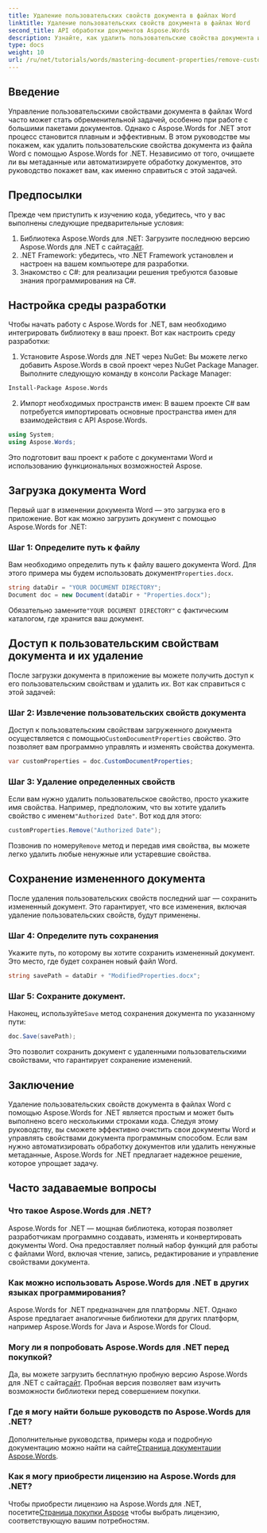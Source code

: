 ```yaml
---
title: Удаление пользовательских свойств документа в файлах Word
linktitle: Удаление пользовательских свойств документа в файлах Word
second_title: API обработки документов Aspose.Words
description: Узнайте, как удалить пользовательские свойства документа из файлов Word с помощью Aspose.Words для .NET. Это подробное руководство содержит пошаговые инструкции по эффективной очистке метаданных документа, экономя время на управление документами и автоматизацию.
type: docs
weight: 10
url: /ru/net/tutorials/words/mastering-document-properties/remove-custom-document-properties-in-word-files/
---
```

## Введение

Управление пользовательскими свойствами документа в файлах Word часто может стать обременительной задачей, особенно при работе с большими пакетами документов. Однако с Aspose.Words for .NET этот процесс становится плавным и эффективным. В этом руководстве мы покажем, как удалить пользовательские свойства документа из файла Word с помощью Aspose.Words for .NET. Независимо от того, очищаете ли вы метаданные или автоматизируете обработку документов, это руководство покажет вам, как именно справиться с этой задачей.

## Предпосылки

Прежде чем приступить к изучению кода, убедитесь, что у вас выполнены следующие предварительные условия:

1.  Библиотека Aspose.Words для .NET: Загрузите последнюю версию Aspose.Words для .NET с сайта[сайт](https://releases.aspose.com/words/net/).
2. .NET Framework: убедитесь, что .NET Framework установлен и настроен на вашем компьютере для разработки.
3. Знакомство с C#: для реализации решения требуются базовые знания программирования на C#.

## Настройка среды разработки

Чтобы начать работу с Aspose.Words for .NET, вам необходимо интегрировать библиотеку в ваш проект. Вот как настроить среду разработки:

1. Установите Aspose.Words для .NET через NuGet:
   Вы можете легко добавить Aspose.Words в свой проект через NuGet Package Manager. Выполните следующую команду в консоли Package Manager:

```bash
Install-Package Aspose.Words
```

2. Импорт необходимых пространств имен:
   В вашем проекте C# вам потребуется импортировать основные пространства имен для взаимодействия с API Aspose.Words.
   
```csharp
using System;
using Aspose.Words;
```

Это подготовит ваш проект к работе с документами Word и использованию функциональных возможностей Aspose.

## Загрузка документа Word

Первый шаг в изменении документа Word — это загрузка его в приложение. Вот как можно загрузить документ с помощью Aspose.Words for .NET:

### Шаг 1: Определите путь к файлу

Вам необходимо определить путь к файлу вашего документа Word. Для этого примера мы будем использовать документ`Properties.docx`.

```csharp
string dataDir = "YOUR DOCUMENT DIRECTORY";
Document doc = new Document(dataDir + "Properties.docx");
```

 Обязательно замените`"YOUR DOCUMENT DIRECTORY"` с фактическим каталогом, где хранится ваш документ.

## Доступ к пользовательским свойствам документа и их удаление

После загрузки документа в приложение вы можете получить доступ к его пользовательским свойствам и удалить их. Вот как справиться с этой задачей:

### Шаг 2: Извлечение пользовательских свойств документа

 Доступ к пользовательским свойствам загруженного документа осуществляется с помощью`CustomDocumentProperties` свойство. Это позволяет вам программно управлять и изменять свойства документа.

```csharp
var customProperties = doc.CustomDocumentProperties;
```

### Шаг 3: Удаление определенных свойств

 Если вам нужно удалить пользовательское свойство, просто укажите имя свойства. Например, предположим, что вы хотите удалить свойство с именем`"Authorized Date"`. Вот код для этого:

```csharp
customProperties.Remove("Authorized Date");
```

 Позвонив по номеру`Remove` метод и передав имя свойства, вы можете легко удалить любые ненужные или устаревшие свойства.

## Сохранение измененного документа

После удаления пользовательских свойств последний шаг — сохранить измененный документ. Это гарантирует, что все изменения, включая удаление пользовательских свойств, будут применены.

### Шаг 4: Определите путь сохранения

Укажите путь, по которому вы хотите сохранить измененный документ. Это место, где будет сохранен новый файл Word.

```csharp
string savePath = dataDir + "ModifiedProperties.docx";
```

### Шаг 5: Сохраните документ.

 Наконец, используйте`Save` метод сохранения документа по указанному пути:

```csharp
doc.Save(savePath);
```

Это позволит сохранить документ с удаленными пользовательскими свойствами, что гарантирует сохранение изменений.

## Заключение

Удаление пользовательских свойств документа в файлах Word с помощью Aspose.Words for .NET является простым и может быть выполнено всего несколькими строками кода. Следуя этому руководству, вы сможете эффективно очистить свои документы Word и управлять свойствами документа программным способом. Если вам нужно автоматизировать обработку документов или удалить ненужные метаданные, Aspose.Words for .NET предлагает надежное решение, которое упрощает задачу.

## Часто задаваемые вопросы

### Что такое Aspose.Words для .NET?

Aspose.Words for .NET — мощная библиотека, которая позволяет разработчикам программно создавать, изменять и конвертировать документы Word. Она предоставляет полный набор функций для работы с файлами Word, включая чтение, запись, редактирование и управление свойствами документа.

### Как можно использовать Aspose.Words для .NET в других языках программирования?

Aspose.Words for .NET предназначен для платформы .NET. Однако Aspose предлагает аналогичные библиотеки для других платформ, например Aspose.Words for Java и Aspose.Words for Cloud.

### Могу ли я попробовать Aspose.Words для .NET перед покупкой?

 Да, вы можете загрузить бесплатную пробную версию Aspose.Words для .NET с сайта[сайт](https://releases.aspose.com/). Пробная версия позволяет вам изучить возможности библиотеки перед совершением покупки.

### Где я могу найти больше руководств по Aspose.Words для .NET?

 Дополнительные руководства, примеры кода и подробную документацию можно найти на сайте[Страница документации Aspose.Words](https://reference.aspose.com/words/net/).

### Как я могу приобрести лицензию на Aspose.Words для .NET?

Чтобы приобрести лицензию на Aspose.Words для .NET, посетите[Страница покупки Aspose](https://purchase.aspose.com/buy) чтобы выбрать лицензию, соответствующую вашим потребностям.